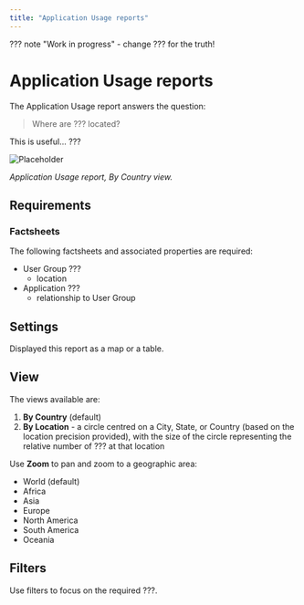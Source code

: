 ```yaml
---
title: "Application Usage reports"
---
```


??? note "Work in progress"
    - change ??? for the truth!

# Application Usage reports

The Application Usage report answers the question:

>Where are ??? located?

This is useful... ???

![Placeholder](https://dummyimage.com/800x450/eee/aaa)

<!--
![](https://www.leanix.net/hubfs/worldmap-8-Col-XL.svg)
-->

*Application Usage report, By Country view.*

## Requirements

### Factsheets

The following factsheets and associated properties are required:

- User Group ???
    - location
- Application ???   
    - relationship to User Group 
    
<!--
#### Tags 

- No tags are required for this report

#### Other requirement

- No other requirements
-->


## Settings

Displayed this report as a map or a table. 

## View

The views available are: 

1. **By Country** (default)
2. **By Location** - a circle centred on a City, State, or Country (based on the location precision provided), with the size of the circle representing the relative number of ??? at that location

Use **Zoom** to pan and zoom to a geographic area:

- World (default)
- Africa
- Asia
- Europe
- North America
- South America
- Oceania


## Filters

Use filters to focus on the required ???.

<!--
## Editing

This report cannot be edited
-->
